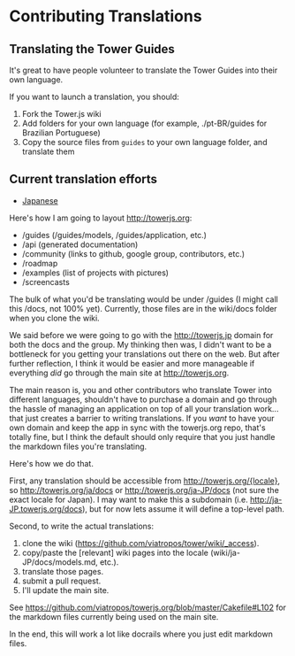 # Contributing Translations

## Translating the Tower Guides

It's great to have people volunteer to translate the Tower Guides into their own language.

If you want to launch a translation, you should:

1. Fork the Tower.js wiki
2. Add folders for your own language (for example, ./pt-BR/guides for Brazilian Portuguese)
3. Copy the source files from `guides` to your own language folder, and translate them

## Current translation efforts

- [Japanese](https://towerjs.jp)

Here's how I am going to layout http://towerjs.org:

- /guides (/guides/models, /guides/application, etc.)
- /api (generated documentation)
- /community (links to github, google group, contributors, etc.)
- /roadmap
- /examples (list of projects with pictures)
- /screencasts

The bulk of what you'd be translating would be under /guides (I might call this /docs, not 100% yet).  Currently, those files are in the wiki/docs folder when you clone the wiki. 

We said before we were going to go with the http://towerjs.jp domain for both the docs and the group.  My thinking then was, I didn't want to be a bottleneck for you getting your translations out there on the web.  But after further reflection, I think it would be easier and more manageable if everything _did_ go through the main site at http://towerjs.org.

The main reason is, you and other contributors who translate Tower into different languages, shouldn't have to purchase a domain and go through the hassle of managing an application on top of all your translation work... that just creates a barrier to writing translations.  If you _want_ to have your own domain and keep the app in sync with the towerjs.org repo, that's totally fine, but I think the default should only require that you just handle the markdown files you're translating.

Here's how we do that.

First, any translation should be accessible from http://towerjs.org/{locale}, so http://towerjs.org/ja/docs or http://towerjs.org/ja-JP/docs (not sure the exact locale for Japan).  I may want to make this a subdomain (i.e. http://ja-JP.towerjs.org/docs), but for now lets assume it will define a top-level path.

Second, to write the actual translations:

1. clone the wiki (https://github.com/viatropos/tower/wiki/_access).
2. copy/paste the [relevant] wiki pages into the locale (wiki/ja-JP/docs/models.md, etc.).
3. translate those pages.
4. submit a pull request.
5. I'll update the main site.

See https://github.com/viatropos/towerjs.org/blob/master/Cakefile#L102 for the markdown files currently being used on the main site.

In the end, this will work a lot like docrails where you just edit markdown files.
